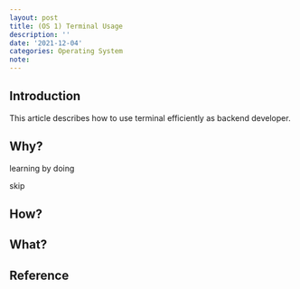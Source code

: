 ```yaml
---
layout: post
title: (OS 1) Terminal Usage
description: ''
date: '2021-12-04'
categories: Operating System
note:
---
```


## Introduction

This article describes how to use terminal efficiently as backend developer.

## Why?

learning by doing

skip

## How?

## What?

## Reference
